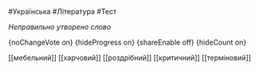 #Українська #Література #Тест

*Неправильно утворено слово*

{noChangeVote on}
{hideProgress on}
{shareEnable off}
{hideCount on}

[[мебельний]]
[[харчовий]]
[[роздрібний]]
[[критичний]]
[[терміновий]]
